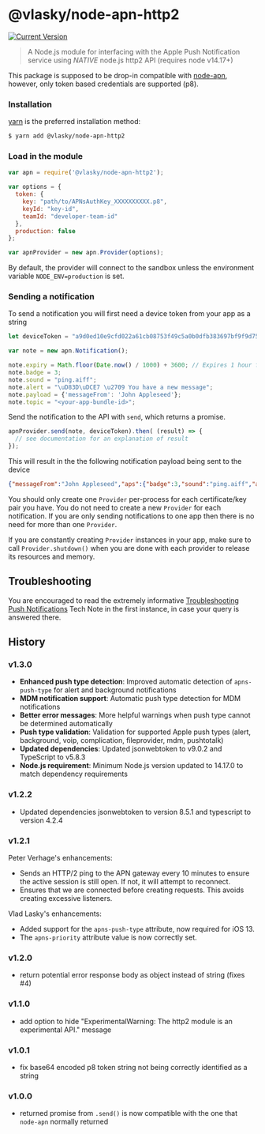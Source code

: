 @vlasky/node-apn-http2
==============

[![Current Version](https://img.shields.io/npm/v/@vlasky/node-apn-http2.svg?style=flat-square)](https://www.npmjs.org/package/@vlasky/node-apn-http2)

> A Node.js module for interfacing with the Apple Push Notification service using *NATIVE* node.js http2 API (requires node v14.17+)

This package is supposed to be drop-in compatible with [node-apn](https://github.com/node-apn/node-apn), however, only token based credentials are supported (p8).

### Installation

[yarn](https://yarnpkg.com) is the preferred installation method:

```bash
$ yarn add @vlasky/node-apn-http2
```

### Load in the module

```javascript
var apn = require('@vlasky/node-apn-http2');
```

```javascript
var options = {
  token: {
    key: "path/to/APNsAuthKey_XXXXXXXXXX.p8",
    keyId: "key-id",
    teamId: "developer-team-id"
  },
  production: false
};

var apnProvider = new apn.Provider(options);
```

By default, the provider will connect to the sandbox unless the environment variable `NODE_ENV=production` is set.

### Sending a notification
To send a notification you will first need a device token from your app as a string

```javascript
let deviceToken = "a9d0ed10e9cfd022a61cb08753f49c5a0b0dfb383697bf9f9d750a1003da19c7"
```

```javascript
var note = new apn.Notification();

note.expiry = Math.floor(Date.now() / 1000) + 3600; // Expires 1 hour from now.
note.badge = 3;
note.sound = "ping.aiff";
note.alert = "\uD83D\uDCE7 \u2709 You have a new message";
note.payload = {'messageFrom': 'John Appleseed'};
note.topic = "<your-app-bundle-id>";
```

Send the notification to the API with `send`, which returns a promise.

```javascript
apnProvider.send(note, deviceToken).then( (result) => {
  // see documentation for an explanation of result
});
```

This will result in the the following notification payload being sent to the device

```json
{"messageFrom":"John Appleseed","aps":{"badge":3,"sound":"ping.aiff","alert":"\uD83D\uDCE7 \u2709 You have a new message"}}
```

You should only create one `Provider` per-process for each certificate/key pair you have. You do not need to create a new `Provider` for each notification. If you are only sending notifications to one app then there is no need for more than one `Provider`. 

If you are constantly creating `Provider` instances in your app, make sure to call `Provider.shutdown()` when you are done with each provider to release its resources and memory. 

## Troubleshooting

You are encouraged to read the extremely informative [Troubleshooting Push Notifications](http://developer.apple.com/library/ios/#technotes/tn2265/_index.html) Tech Note in the first instance, in case your query is answered there.

## History

### v1.3.0

- **Enhanced push type detection**: Improved automatic detection of `apns-push-type` for alert and background notifications
- **MDM notification support**: Automatic push type detection for MDM notifications
- **Better error messages**: More helpful warnings when push type cannot be determined automatically
- **Push type validation**: Validation for supported Apple push types (alert, background, voip, complication, fileprovider, mdm, pushtotalk)
- **Updated dependencies**: Updated jsonwebtoken to v9.0.2 and TypeScript to v5.8.3
- **Node.js requirement**: Minimum Node.js version updated to 14.17.0 to match dependency requirements

### v1.2.2

- Updated dependencies jsonwebtoken to version 8.5.1 and typescript to version 4.2.4

### v1.2.1

Peter Verhage's enhancements:

- Sends an HTTP/2 ping to the APN gateway every 10 minutes to ensure the active session is still open. If not, it will attempt to reconnect.
- Ensures that we are connected before creating requests. This avoids creating excessive listeners.

Vlad Lasky's enhancements:

- Added support for the `apns-push-type` attribute, now required for iOS 13.
- The `apns-priority` attribute value is now correctly set.

### v1.2.0

- return potential error response body as object instead of string (fixes #4) 

### v1.1.0

- add option to hide "ExperimentalWarning: The http2 module is an experimental API." message

### v1.0.1

- fix base64 encoded p8 token string not being correctly identified as a string

### v1.0.0

- returned promise from `.send()` is now compatible with the one that `node-apn` normally returned
